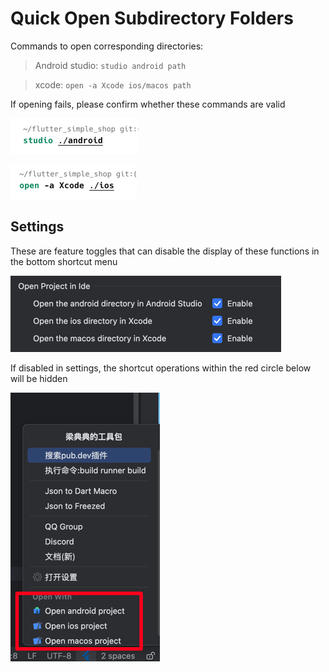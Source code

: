 # Quick Open Subdirectory Folders

Commands to open corresponding directories:

> Android studio: `studio android path`

> xcode: `open -a Xcode ios/macos path`

If opening fails, please confirm whether these commands are valid

![image_comm_01.png](../../assets/images/image_comm_01.png)

![image.png](../../assets/images/image.png)

## Settings

These are feature toggles that can disable the display of these functions in the bottom shortcut menu

![image_s_o1.png](../../assets/images/image_s_o1.png)

If disabled in settings, the shortcut operations within the red circle below will be hidden

![image_s_o2.png](../../assets/images/image_s_o2.png)